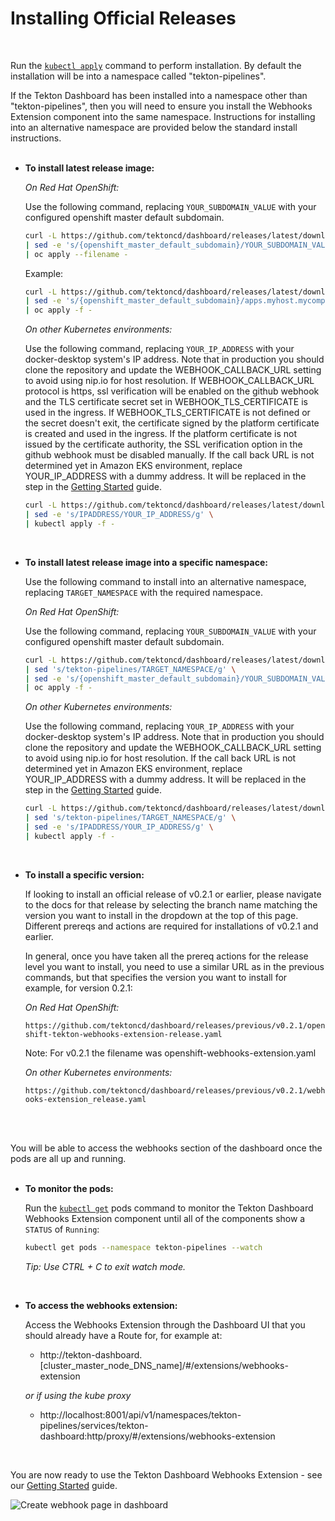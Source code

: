 # Installing Official Releases
<br/>

Run the [`kubectl apply`](https://kubernetes.io/docs/reference/generated/kubectl/kubectl-commands#apply) command to perform installation.  By default the installation will be into a namespace called "tekton-pipelines".  

If the Tekton Dashboard has been installed into a namespace other than "tekton-pipelines", then you will need to ensure you install the Webhooks Extension component into the same namespace.  Instructions for installing into an alternative namespace are provided below the standard install instructions.
<br/>
<br/>

  * **To install latest release image:**

    _On Red Hat OpenShift:_

    Use the following command, replacing `YOUR_SUBDOMAIN_VALUE` with your configured openshift master default subdomain.  

    ```bash
    curl -L https://github.com/tektoncd/dashboard/releases/latest/download/openshift-tekton-webhooks-extension-release.yaml \
    | sed -e 's/{openshift_master_default_subdomain}/YOUR_SUBDOMAIN_VALUE/g' \
    | oc apply --filename -
    ```

    Example:
    ```bash
    curl -L https://github.com/tektoncd/dashboard/releases/latest/download/openshift-tekton-webhooks-extension-release.yaml \
    | sed -e 's/{openshift_master_default_subdomain}/apps.myhost.mycompany.net/g' \
    | oc apply -f -
    ```


    _On other Kubernetes environments:_

    Use the following command, replacing `YOUR_IP_ADDRESS` with your docker-desktop system's IP address.  Note that in
    production you should clone the repository and update the WEBHOOK_CALLBACK_URL setting to avoid using nip.io for host resolution.  If WEBHOOK_CALLBACK_URL protocol is https, ssl verification will be enabled on the github webhook and the TLS certificate secret set in WEBHOOK_TLS_CERTIFICATE is used in the ingress. If WEBHOOK_TLS_CERTIFICATE is not defined or the secret doesn't exit, the certificate signed by the platform certificate is created and used in the ingress.  If the platform certificate is not issued by the certificate authority, the SSL verification option in the github webhook must be disabled manually.  If the call back URL is not determined yet in Amazon EKS environment, replace YOUR_IP_ADDRESS with a dummy address.  It will be replaced in the step in the [Getting Started](https://github.com/tektoncd/experimental/blob/master/webhooks-extension/docs/GettingStarted.md) guide.

    ```bash
    curl -L https://github.com/tektoncd/dashboard/releases/latest/download/tekton-webhooks-extension-release.yaml \
    | sed -e 's/IPADDRESS/YOUR_IP_ADDRESS/g' \
    | kubectl apply -f - 
    ```  
<br/>

  * **To install latest release image into a specific namespace:**

    Use the following command to install into an alternative namespace, replacing `TARGET_NAMESPACE` with the required namespace.

    _On Red Hat OpenShift:_
    
    Use the following command, replacing `YOUR_SUBDOMAIN_VALUE` with your configured openshift master default subdomain.  

    ```bash
    curl -L https://github.com/tektoncd/dashboard/releases/latest/download/openshift-tekton-webhooks-extension-release.yaml \
    | sed 's/tekton-pipelines/TARGET_NAMESPACE/g' \
    | sed -e 's/{openshift_master_default_subdomain}/YOUR_SUBDOMAIN_VALUE/g' \
    | oc apply -f -
    ```

    _On other Kubernetes environments:_

    Use the following command, replacing `YOUR_IP_ADDRESS` with your docker-desktop system's IP address.  Note that in
    production you should clone the repository and update the WEBHOOK_CALLBACK_URL setting to avoid using nip.io for host resolution.
    If the call back URL is not determined yet in Amazon EKS environment, replace YOUR_IP_ADDRESS with a dummy address.  It will be replaced in the step in the [Getting Started](https://github.com/tektoncd/experimental/blob/master/webhooks-extension/docs/GettingStarted.md) guide.

    ```bash
    curl -L https://github.com/tektoncd/dashboard/releases/latest/download/tekton-webhooks-extension-release.yaml \
    | sed 's/tekton-pipelines/TARGET_NAMESPACE/g' \
    | sed -e 's/IPADDRESS/YOUR_IP_ADDRESS/g' \
    | kubectl apply -f -
    ```  
<br/>

  * **To install a specific version:**

    If looking to install an official release of v0.2.1 or earlier, please navigate to the docs for that release by selecting the branch name matching the version you want to install in the dropdown at the top of this page.  Different prereqs and actions are required for installations of v0.2.1 and earlier.  
    
    In general, once you have taken all the prereq actions for the release level you want to install, you need to use a similar URL as in the previous commands, but that specifies the version you want to install for example, for version 0.2.1:

    _On Red Hat OpenShift:_

    `https://github.com/tektoncd/dashboard/releases/previous/v0.2.1/openshift-tekton-webhooks-extension-release.yaml`

    Note: For v0.2.1 the filename was openshift-webhooks-extension.yaml

    _On other Kubernetes environments:_

    `https://github.com/tektoncd/dashboard/releases/previous/v0.2.1/webhooks-extension_release.yaml`

<br/>
<br/>

You will be able to access the webhooks section of the dashboard once the pods are all up and running.
<br/>
<br/>

  * **To monitor the pods:**
  
    Run the [`kubectl get`](https://kubernetes.io/docs/reference/generated/kubectl/kubectl-commands#get) pods command to monitor the Tekton Dashboard Webhooks Extension component until all of the components show a `STATUS` of `Running`:

    ```bash
    kubectl get pods --namespace tekton-pipelines --watch
    ```
    _Tip: Use CTRL + C to exit watch mode._
<br/>

  * **To access the webhooks extension:**

    Access the Webhooks Extension through the Dashboard UI that you should already have a Route for, for example at:
    
    - http://tekton-dashboard.[cluster_master_node_DNS_name]/#/extensions/webhooks-extension

    _or if using the kube proxy_

    - http://localhost:8001/api/v1/namespaces/tekton-pipelines/services/tekton-dashboard:http/proxy/#/extensions/webhooks-extension
<br/>

You are now ready to use the Tekton Dashboard Webhooks Extension - see our [Getting Started](https://github.com/tektoncd/experimental/blob/master/webhooks-extension/docs/GettingStarted.md) guide.

  ![Create webhook page in dashboard](./images/createWebhook.png?raw=true "Create webhook page in dashboard")

